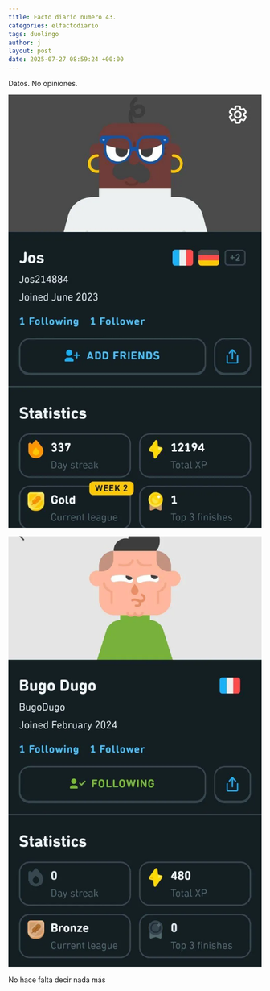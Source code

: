 ```yaml
---
title: Facto diario numero 43.
categories: elfactodiario
tags: duolingo
author: j
layout: post
date: 2025-07-27 08:59:24 +00:00
---
```

Datos. No opiniones.

![2025_07_27_08_59_33_untitled-1.webp](assets/2025_07_27_08_59_33_untitled-1.webp)

![2025_07_27_08_59_33_untitled-2.webp](assets/2025_07_27_08_59_33_untitled-2.webp)

No hace falta decir nada más
